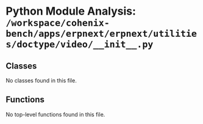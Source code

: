 # Python Module Analysis: `/workspace/cohenix-bench/apps/erpnext/erpnext/utilities/doctype/video/__init__.py`

## Classes

No classes found in this file.


## Functions

No top-level functions found in this file.
